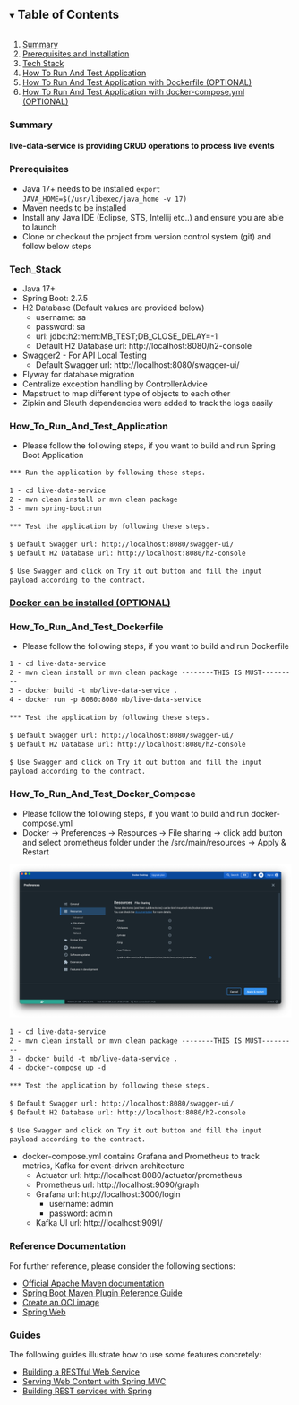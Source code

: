 <!-- TABLE OF CONTENTS -->
<details open="open">
  <summary><h2 style="display: inline-block">Table of Contents</h2></summary>
  <ol>
    <li><a href="#Summary">Summary</a></li>
    <li><a href="#Prerequisites">Prerequisites and Installation</a></li>
    <li><a href="#Tech_Stack">Tech Stack</a></li>
    <li><a href="#How_To_Run_And_Test_Application">How To Run And Test Application</a></li>
    <li><a href="#How_To_Run_And_Test_Dockerfile">How To Run And Test Application with Dockerfile (OPTIONAL)</a></li>
    <li><a href="#How_To_Run_And_Test_Docker_Compose">How To Run And Test Application with docker-compose.yml (OPTIONAL)</a></li>
  </ol>
</details>

### Summary

#### live-data-service is providing CRUD operations to process live events

### Prerequisites

- Java 17+ needs to be installed `export JAVA_HOME=$(/usr/libexec/java_home -v 17)`
- Maven needs to be installed
- Install any Java IDE (Eclipse, STS, Intellij etc..) and ensure you are able to launch
- Clone or checkout the project from version control system (git) and follow below steps

### Tech_Stack

- Java 17+
- Spring Boot: 2.7.5
- H2 Database (Default values are provided below)
    - username: sa
    - password: sa
    - url: jdbc:h2:mem:MB_TEST;DB_CLOSE_DELAY=-1
    - Default H2 Database url: http://localhost:8080/h2-console
- Swagger2 - For API Local Testing
    - Default Swagger url: http://localhost:8080/swagger-ui/
- Flyway for database migration
- Centralize exception handling by ControllerAdvice
- Mapstruct to map different type of objects to each other
- Zipkin and Sleuth dependencies were added to track the logs easily

### How_To_Run_And_Test_Application

- Please follow the following steps, if you want to build and run Spring Boot Application

```
*** Run the application by following these steps.

1 - cd live-data-service
2 - mvn clean install or mvn clean package 
3 - mvn spring-boot:run

*** Test the application by following these steps.

$ Default Swagger url: http://localhost:8080/swagger-ui/
$ Default H2 Database url: http://localhost:8080/h2-console

$ Use Swagger and click on Try it out button and fill the input payload according to the contract.
```

### [Docker can be installed (OPTIONAL)](https://spring.io/guides/topicals/spring-boot-docker/)

### How_To_Run_And_Test_Dockerfile

- Please follow the following steps, if you want to build and run Dockerfile

```
1 - cd live-data-service
2 - mvn clean install or mvn clean package --------THIS IS MUST---------
3 - docker build -t mb/live-data-service .
4 - docker run -p 8080:8080 mb/live-data-service

*** Test the application by following these steps.

$ Default Swagger url: http://localhost:8080/swagger-ui/
$ Default H2 Database url: http://localhost:8080/h2-console

$ Use Swagger and click on Try it out button and fill the input payload according to the contract.
```

### How_To_Run_And_Test_Docker_Compose

- Please follow the following steps, if you want to build and run docker-compose.yml
- Docker -> Preferences -> Resources -> File sharing -> click add button and select prometheus folder under the
  /src/main/resources -> Apply & Restart

![img.png](img.png)

```
1 - cd live-data-service
2 - mvn clean install or mvn clean package --------THIS IS MUST---------
3 - docker build -t mb/live-data-service .
4 - docker-compose up -d

*** Test the application by following these steps.

$ Default Swagger url: http://localhost:8080/swagger-ui/
$ Default H2 Database url: http://localhost:8080/h2-console

$ Use Swagger and click on Try it out button and fill the input payload according to the contract.
```

- docker-compose.yml contains Grafana and Prometheus to track metrics, Kafka for event-driven architecture
    - Actuator url: http://localhost:8080/actuator/prometheus
    - Prometheus url: http://localhost:9090/graph
    - Grafana url: http://localhost:3000/login
        - username: admin
        - password: admin
    - Kafka UI url: http://localhost:9091/

### Reference Documentation

For further reference, please consider the following sections:

* [Official Apache Maven documentation](https://maven.apache.org/guides/index.html)
* [Spring Boot Maven Plugin Reference Guide](https://docs.spring.io/spring-boot/docs/2.7.5/maven-plugin/reference/html/)
* [Create an OCI image](https://docs.spring.io/spring-boot/docs/2.7.5/maven-plugin/reference/html/#build-image)
* [Spring Web](https://docs.spring.io/spring-boot/docs/2.7.5/reference/htmlsingle/#web)

### Guides

The following guides illustrate how to use some features concretely:

* [Building a RESTful Web Service](https://spring.io/guides/gs/rest-service/)
* [Serving Web Content with Spring MVC](https://spring.io/guides/gs/serving-web-content/)
* [Building REST services with Spring](https://spring.io/guides/tutorials/rest/)
